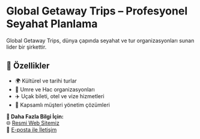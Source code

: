 # Global Getaway Trips – Profesyonel Seyahat Planlama  

Global Getaway Trips, dünya çapında seyahat ve tur organizasyonları sunan lider bir şirkettir.  

## 🚀 Özellikler  
- 🌍 Kültürel ve tarihi turlar  
- 🕋 Umre ve Hac organizasyonları  
- ✈️ Uçak bileti, otel ve vize hizmetleri  
- 📌 Kapsamlı müşteri yönetim çözümleri  

**🔗 Daha Fazla Bilgi İçin:**  
🌐 [Resmi Web Sitemiz](https://globalgetawaytrips.com)  
📧 [E-posta ile İletişim](mailto:info@globalgetawaytrips.com)  
<!--
**globalgetawaytrips/globalgetawaytrips** is a ✨ _special_ ✨ repository because its `README.md` (this file) appears on your GitHub profile.

Here are some ideas to get you started:

- 🔭 I’m currently working on ...
- 🌱 I’m currently learning ...
- 👯 I’m looking to collaborate on ...
- 🤔 I’m looking for help with ...
- 💬 Ask me about ...
- 📫 How to reach me: ...
- 😄 Pronouns: ...
- ⚡ Fun fact: ...
-->
